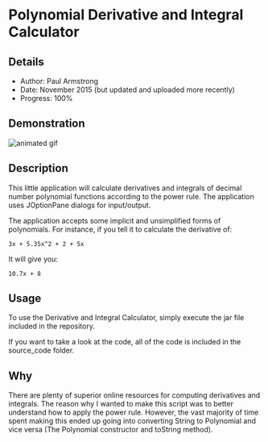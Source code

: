 # Polynomial Derivative and Integral Calculator

## Details

* Author: Paul Armstrong
* Date: November 2015 (but updated and uploaded more recently)
* Progress: 100%

## Demonstration

![animated gif](https://i.imgur.com/jnJ6GHo.gif)

## Description

This little application will calculate derivatives and integrals of decimal number polynomial functions according to the power rule. The application uses JOptionPane dialogs for input/output.

The application accepts some implicit and unsimplified forms of polynomials. For instance, if you tell it to calculate the derivative of:

```
3x + 5.35x^2 + 2 + 5x
```

It will give you:

```
10.7x + 8
```

## Usage

To use the Derivative and Integral Calculator, simply execute the jar file included in the repository.

If you want to take a look at the code, all of the code is included in the source_code folder.

## Why

There are plenty of superior online resources for computing derivatives and integrals. The reason why I wanted to make this script was to better understand how to apply the power rule. However, the vast majority of time spent making this ended up going into converting String to Polynomial and vice versa (The Polynomial constructor and toString method).


